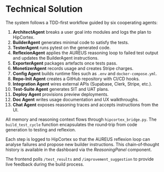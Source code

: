 # Technical Solution

The system follows a TDD-first workflow guided by six cooperating agents:

1. **ArchitectAgent** breaks a user goal into modules and logs the plan to
   HipCortex.
2. **BuilderAgent** generates minimal code to satisfy the tests.
3. **TesterAgent** runs pytest on the generated code.
4. **ReflexionAgent** applies the AUREUS reasoning loop to failed test output and
   updates the BuilderAgent instructions.
5. **ExporterAgent** packages artefacts once tests pass.
6. **MonetizerAgent** records usage and creates Stripe charges.
7. **Config Agent** builds runtime files such as `.env` and `docker-compose.yml`.
8. **Repo‑Init Agent** creates a GitHub repository with CI/CD hooks.
9. **Integration Agent** wires external APIs (Supabase, Clerk, Stripe, etc.).
10. **Test‑Suite Agent** generates SIT and UAT plans.
11. **Deploy Agent** provisions preview deployments.
12. **Doc Agent** writes usage documentation and UX walkthroughs.
13. **Chat Agent** exposes reasoning traces and accepts instructions from the UI.

All memory and reasoning context flows through `hipcortex_bridge.py`.  The
`build_test_cycle` function encapsulates the round‑trip from code generation to
testing and reflexion.

Each step is logged to HipCortex so that the AUREUS reflexion loop can analyse
failures and propose new builder instructions. This chain‑of‑thought history is
available in the dashboard via the *ReasoningPanel* component.

The frontend polls `/test_results` and `/improvement_suggestion` to provide live
feedback during the build process.
